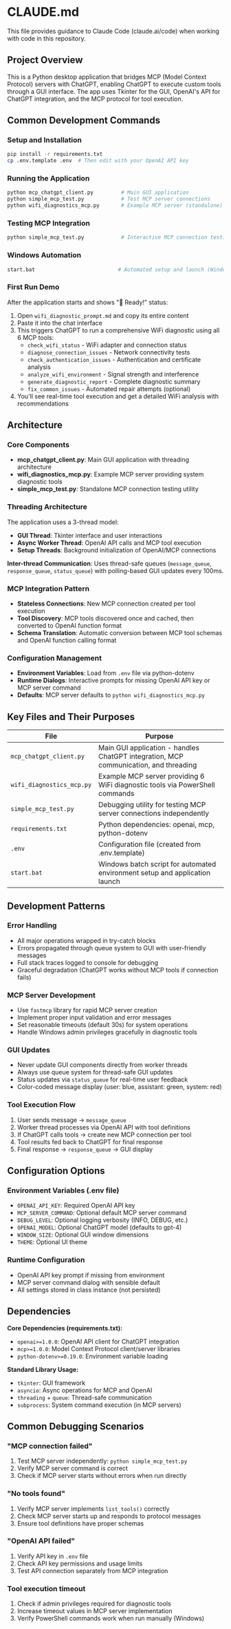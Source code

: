 # CLAUDE.md

This file provides guidance to Claude Code (claude.ai/code) when working with code in this repository.

## Project Overview

This is a Python desktop application that bridges MCP (Model Context Protocol) servers with ChatGPT, enabling ChatGPT to execute custom tools through a GUI interface. The app uses Tkinter for the GUI, OpenAI's API for ChatGPT integration, and the MCP protocol for tool execution.

## Common Development Commands

### Setup and Installation
```bash
pip install -r requirements.txt
cp .env.template .env  # Then edit with your OpenAI API key
```

### Running the Application
```bash
python mcp_chatgpt_client.py         # Main GUI application
python simple_mcp_test.py            # Test MCP server connections
python wifi_diagnostics_mcp.py       # Example MCP server (standalone)
```

### Testing MCP Integration
```bash
python simple_mcp_test.py            # Interactive MCP connection testing
```

### Windows Automation
```bash
start.bat                           # Automated setup and launch (Windows)
```

### First Run Demo
After the application starts and shows "🎉 Ready!" status:
1. Open `wifi_diagnostic_prompt.md` and copy its entire content
2. Paste it into the chat interface
3. This triggers ChatGPT to run a comprehensive WiFi diagnostic using all 6 MCP tools:
   - `check_wifi_status` - WiFi adapter and connection status
   - `diagnose_connection_issues` - Network connectivity tests  
   - `check_authentication_issues` - Authentication and certificate analysis
   - `analyze_wifi_environment` - Signal strength and interference
   - `generate_diagnostic_report` - Complete diagnostic summary
   - `fix_common_issues` - Automated repair attempts (optional)
4. You'll see real-time tool execution and get a detailed WiFi analysis with recommendations

## Architecture

### Core Components
- **mcp_chatgpt_client.py**: Main GUI application with threading architecture
- **wifi_diagnostics_mcp.py**: Example MCP server providing system diagnostic tools  
- **simple_mcp_test.py**: Standalone MCP connection testing utility

### Threading Architecture
The application uses a 3-thread model:
- **GUI Thread**: Tkinter interface and user interactions
- **Async Worker Thread**: OpenAI API calls and MCP tool execution  
- **Setup Threads**: Background initialization of OpenAI/MCP connections

**Inter-thread Communication**: Uses thread-safe queues (`message_queue`, `response_queue`, `status_queue`) with polling-based GUI updates every 100ms.

### MCP Integration Pattern
- **Stateless Connections**: New MCP connection created per tool execution
- **Tool Discovery**: MCP tools discovered once and cached, then converted to OpenAI function format
- **Schema Translation**: Automatic conversion between MCP tool schemas and OpenAI function calling format

### Configuration Management
- **Environment Variables**: Load from `.env` file via python-dotenv
- **Runtime Dialogs**: Interactive prompts for missing OpenAI API key or MCP server command
- **Defaults**: MCP server defaults to `python wifi_diagnostics_mcp.py`

## Key Files and Their Purposes

| File | Purpose |
|------|---------|
| `mcp_chatgpt_client.py` | Main GUI application - handles ChatGPT integration, MCP communication, and threading |
| `wifi_diagnostics_mcp.py` | Example MCP server providing 6 WiFi diagnostic tools via PowerShell commands |
| `simple_mcp_test.py` | Debugging utility for testing MCP server connections independently |
| `requirements.txt` | Python dependencies: openai, mcp, python-dotenv |
| `.env` | Configuration file (created from .env.template) |
| `start.bat` | Windows batch script for automated environment setup and application launch |

## Development Patterns

### Error Handling
- All major operations wrapped in try-catch blocks
- Errors propagated through queue system to GUI with user-friendly messages
- Full stack traces logged to console for debugging
- Graceful degradation (ChatGPT works without MCP tools if connection fails)

### MCP Server Development
- Use `fastmcp` library for rapid MCP server creation
- Implement proper input validation and error messages
- Set reasonable timeouts (default 30s) for system operations
- Handle Windows admin privileges gracefully in diagnostic tools

### GUI Updates
- Never update GUI components directly from worker threads
- Always use queue system for thread-safe GUI updates
- Status updates via `status_queue` for real-time user feedback
- Color-coded message display (user: blue, assistant: green, system: red)

### Tool Execution Flow
1. User sends message → `message_queue`
2. Worker thread processes via OpenAI API with tool definitions
3. If ChatGPT calls tools → create new MCP connection per tool
4. Tool results fed back to ChatGPT for final response
5. Final response → `response_queue` → GUI display

## Configuration Options

### Environment Variables (.env file)
- `OPENAI_API_KEY`: Required OpenAI API key
- `MCP_SERVER_COMMAND`: Optional default MCP server command
- `DEBUG_LEVEL`: Optional logging verbosity (INFO, DEBUG, etc.)
- `OPENAI_MODEL`: Optional ChatGPT model (defaults to gpt-4)
- `WINDOW_SIZE`: Optional GUI window dimensions
- `THEME`: Optional UI theme

### Runtime Configuration
- OpenAI API key prompt if missing from environment
- MCP server command dialog with sensible default
- All settings stored in class instance (not persisted)

## Dependencies

**Core Dependencies (requirements.txt):**
- `openai>=1.0.0`: OpenAI API client for ChatGPT integration
- `mcp>=1.0.0`: Model Context Protocol client/server libraries
- `python-dotenv>=0.19.0`: Environment variable loading

**Standard Library Usage:**
- `tkinter`: GUI framework
- `asyncio`: Async operations for MCP and OpenAI
- `threading` + `queue`: Thread-safe communication
- `subprocess`: System command execution (in MCP servers)

## Common Debugging Scenarios

### "MCP connection failed"
1. Test MCP server independently: `python simple_mcp_test.py`
2. Verify MCP server command is correct
3. Check if MCP server starts without errors when run directly

### "No tools found" 
1. Verify MCP server implements `list_tools()` correctly
2. Check MCP server starts up and responds to protocol messages
3. Ensure tool definitions have proper schemas

### "OpenAI API failed"
1. Verify API key in `.env` file
2. Check API key permissions and usage limits
3. Test API connection separately from MCP integration

### Tool execution timeout
1. Check if admin privileges required for diagnostic tools
2. Increase timeout values in MCP server implementation
3. Verify PowerShell commands work when run manually (Windows)